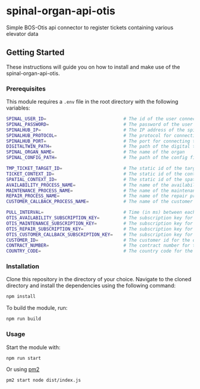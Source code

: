 # spinal-organ-api-otis
Simple BOS-Otis api connector to register tickets containing various elevator data

## Getting Started

These instructions will guide you on how to install and make use of the spinal-organ-api-otis.

### Prerequisites

This module requires a `.env` file in the root directory with the following variables:

```bash
SPINAL_USER_ID=                             # The id of the user connecting to the spinalhub
SPINAL_PASSWORD=                            # The password of the user connecting to the spinalhub
SPINALHUB_IP=                               # The IP address of the spinalhub
SPINALHUB_PROTOCOL=                         # The protocol for connecting to the spinalhub (http or https)
SPINALHUB_PORT=                             # The port for connecting to the spinalhub
DIGITALTWIN_PATH=                           # The path of the digital twin in the spinalhub
SPINAL_ORGAN_NAME=                          # The name of the organ
SPINAL_CONFIG_PATH=                         # The path of the config file in the spinalhub exemple : /etc/Organs/otis

TMP_TICKET_TARGET_ID=                       # The static id of the target node for the tickets
TICKET_CONTEXT_ID=                          # The static id of the context node for the tickets
SPATIAL_CONTEXT_ID=                         # The static id of the spatial context node for the tickets
AVAILABILITY_PROCESS_NAME=                  # The name of the availability process
MAINTENANCE_PROCESS_NAME=                   # The name of the maintenance process
REPAIR_PROCESS_NAME=                        # The name of the repair process
CUSTOMER_CALLBACK_PROCESS_NAME=             # The name of the customer callback process

PULL_INTERVAL=                              # Time (in ms) between each update of tickets
OTIS_AVAILABILITY_SUBSCRIPTION_KEY=         # The subscription key for the otis availability api
OTIS_MAINTENANCE_SUBSCRIPTION_KEY=          # The subscription key for the otis maintenance api
OTIS_REPAIR_SUBSCRIPTION_KEY=               # The subscription key for the otis repair api
OTIS_CUSTOMER_CALLBACK_SUBSCRIPTION_KEY=    # The subscription key for the otis customer callback api
CUSTOMER_ID=                                # The customer id for the otis api
CONTRACT_NUMBER=                            # The contract number for the otis api
COUNTRY_CODE=                               # The country code for the otis api

```


### Installation

Clone this repository in the directory of your choice. Navigate to the cloned directory and install the dependencies using the following command:
    
```bash
npm install
```

To build the module, run:

```bash
npm run build
```

### Usage

Start the module with:

```bash
npm run start
```

Or using [pm2](https://pm2.keymetrics.io/docs/usage/quick-start/)
```bash
pm2 start node dist/index.js
```